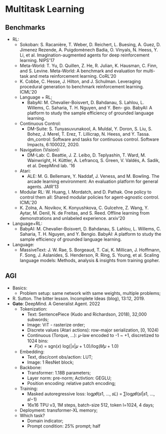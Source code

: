 # Multitask Learning

## Benchmarks
- RL:
	- Sokoban: S. Racanière, T. Weber, D. Reichert, L. Buesing, A. Guez, D. Jimenez Rezende, A. Puigdomènech Badia, O. Vinyals, N. Heess, Y. Li, et al. Imagination-augmented agents for deep reinforcement learning. NIPS'17
	- Meta-World: T. Yu, D. Quillen, Z. He, R. Julian, K. Hausman, C. Finn, and S. Levine. Meta-World: A benchmark and evaluation for multi-task and meta reinforcement learning. CoRL'20
	- K. Cobbe, C. Hesse, J. Hilton, and J. Schulman. Leveraging procedural generation to benchmark reinforcement learning. ICML'20
	- Language + RL;
		- BabyAI: M. Chevalier-Boisvert, D. Bahdanau, S. Lahlou, L. Willems, C. Saharia, T. H. Nguyen, and Y. Ben- gio. BabyAI: A platform to study the sample efficiency of grounded language learning.
	- Continuous Control:
		- DM-Suite: S. Tunyasuvunakool, A. Muldal, Y. Doron, S. Liu, S. Bohez, J. Merel, T. Erez, T. Lillicrap, N. Heess, and Y. Tassa. dm_control: Software and tasks for continuous control. Software Impacts, 6:100022, 2020.
	- Navigation (Vision):
		- DM-Lab: C. Beattie, J. Z. Leibo, D. Teplyashin, T. Ward, M. Wainwright, H. Küttler, A. Lefrancq, S. Green, V. Valdés, A. Sadik, et al. DeepMind lab. '16
	- Atari:
		- ALE: M. G. Bellemare, Y. Naddaf, J. Veness, and M. Bowling. The arcade learning environment: An evaluation platform for general agents. JAIR'13
	- Modular RL: W. Huang, I. Mordatch, and D. Pathak. One policy to control them all: Shared modular policies for agent-agnostic control. ICML'20
	- K. Zolna, A. Novikov, K. Konyushkova, C. Gulcehre, Z. Wang, Y. Aytar, M. Denil, N. de Freitas, and S. Reed. Offline learning from demonstrations and unlabeled experience. arxiv'20
- Language+RL:
	- BabyAI: M. Chevalier-Boisvert, D. Bahdanau, S. Lahlou, L. Willems, C. Saharia, T. H. Nguyen, and Y. Bengio. BabyAI: A platform to study the sample efficiency of grounded language learning.
- Language:
	- MassiveText: J. W. Rae, S. Borgeaud, T. Cai, K. Millican, J. Hoffmann, F. Song, J. Aslanides, S. Henderson, R. Ring, S. Young, et al. Scaling language models: Methods, analysis & insights from training gopher.

## AGI
- Basics:
	- Problem setup: same network with same weights, multiple problems;
- R. Sutton. The bitter lesson. Incomplete Ideas (blog), 13:12, 2019.
- **Gato**: DeepMind. A Generalist Agent. 2022
	- Tokenization:
		- Text: SentencePiece (Kudo and Richardson, 2018), 32,000 subwords;
		- Image: ViT - rasterize order;
		- Discrete values (Atari actions): row-major serialization, [0, 1024)
		- Continuous (Torque, ...): 𝜇-law encoded to -1 ~ +1, discretized to 1024 bins:
			- 𝐹(𝑥) = sgn(𝑥) log(|𝑥|𝜇 + 1.0)/log(𝑀𝜇 + 1.0)
	- Embedding:
		- Text, disc/cont obs/action: LUT;
		- Image: 1 ResNet block;
	- Backbone:
		- Transformer: 1.18B parameters;
		- Layer norm: pre-norm; Activtion: GEGLU;
		- Position encoding: relative patch encoding;
	- Training:
		- Masked autoregressive loss: log𝑝𝜃(𝑠1, ..., 𝑠𝐿) = ∑︁log𝑝𝜃(𝑠𝑙|𝑠1, ..., 𝑠𝑙−1)
		- 16x16 TPU v3, 1M steps, batch-size 512, token l=1024, 4 days;
	- Deployment: transformer-XL memory;
	- Which task?
		- Domain indicator;
		- Prompt condition: 25% prompt; half